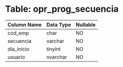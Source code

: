 # Table: opr_prog_secuencia

| Column Name | Data Type | Nullable |
|-------------|-----------|----------|
| cod_emp | char | NO |
| secuencia | varchar | NO |
| dia_inicio | tinyint | NO |
| usuario | nvarchar | NO |
